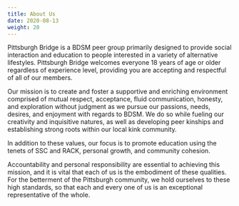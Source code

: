 ```yaml
---
title: About Us
date: 2020-08-13
weight: 20
---
```


Pittsburgh Bridge is a BDSM peer group primarily designed to provide social interaction and education to people interested in a variety of alternative lifestyles. Pittsburgh Bridge welcomes everyone 18 years of age or older regardless of experience level, providing you are accepting and respectful of all of our members.

Our mission is to create and foster a supportive and enriching environment comprised of mutual respect, acceptance, fluid communication, honesty, and exploration without judgment as we pursue our passions, needs, desires, and enjoyment with regards to BDSM. We do so while fueling our creativity and inquisitive natures, as well as developing peer kinships and establishing strong roots within our local kink community.

In addition to these values, our focus is to promote education using the tenets of SSC and RACK, personal growth, and community cohesion.

Accountability and personal responsibility are essential to achieving this mission, and it is vital that each of us is the embodiment of these qualities. For the betterment of the Pittsburgh community, we hold ourselves to these high standards, so that each and every one of us is an exceptional representative of the whole.
